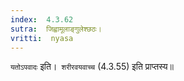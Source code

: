 ```yaml
---
index:  4.3.62
sutra:  जिह्वामूलाङ्गुलेश्छठः।
vritti:  nyasa
---
```


`यतोऽपवादः` इति।` शरीरवयवाच्च` (4.3.55) इति प्राप्तस्य॥
